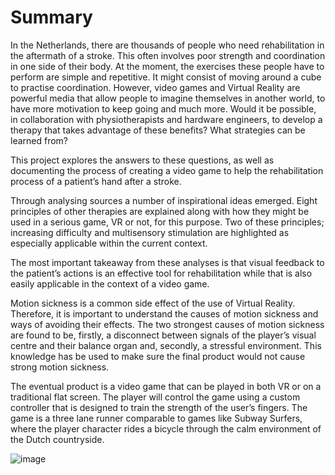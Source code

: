 <h1>Summary</h1>
<p>
In the Netherlands, there are thousands of people who need rehabilitation in the aftermath of a stroke. This often involves poor strength and coordination in one side of their body. At the moment, the exercises these people have to perform are simple and repetitive. It might consist of moving around a cube to practise coordination. However, video games and Virtual Reality are powerful media that allow people to imagine themselves in another world, to have more motivation to keep going and much more. Would it be possible, in collaboration with physiotherapists and hardware engineers, to develop a therapy that takes advantage of these benefits? What strategies can be learned from? </p><p>
This project explores the answers to these questions, as well as documenting the process of creating a video game to help the rehabilitation process of a patient’s hand after a stroke.  </p><p>
Through analysing sources a number of inspirational ideas emerged. Eight principles of other therapies are explained along with how they might be used in a serious game, VR or not, for this purpose. Two of these principles; increasing difficulty and multisensory stimulation are highlighted as especially applicable within the current context. </p><p>
The most important takeaway from these analyses is that visual feedback to the patient’s actions is an effective tool for rehabilitation while that is also easily applicable in the context of a video game. </p><p>
Motion sickness is a common side effect of the use of Virtual Reality. Therefore, it is important to understand the causes of motion sickness and ways of avoiding their effects. The two strongest causes of motion sickness are found to be, firstly, a disconnect between signals of the player’s visual centre and their balance organ and, secondly, a stressful environment. This knowledge has be used to make sure the final product would not cause strong motion sickness. </p><p>
The eventual product is a video game that can be played in both VR or on a traditional flat screen. The player will control the game using a custom controller that is designed to train the strength of the user’s fingers. The game is a three lane runner comparable to games like Subway Surfers, where the player character rides a bicycle through the calm environment of the Dutch countryside. 
 </p>


![image](https://github.com/user-attachments/assets/aa6dc428-947e-4219-906c-b60108a47718)
